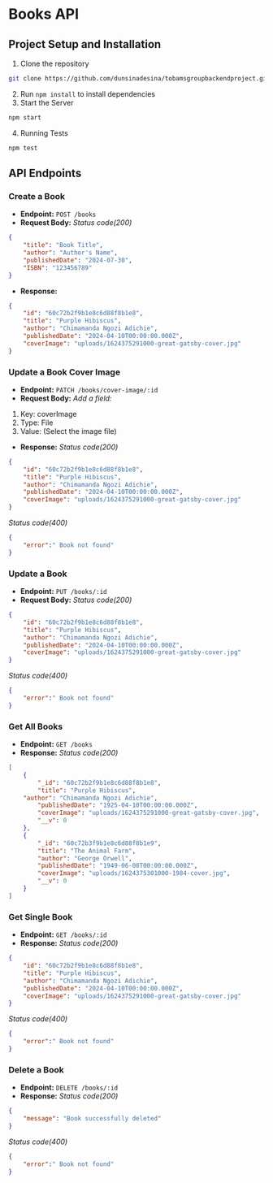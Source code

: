 # Books API

## Project Setup and Installation

1. Clone the repository
```sh
git clone https://github.com/dunsinadesina/tobamsgroupbackendproject.git
```
2. Run `npm install` to install dependencies
3. Start the Server
```sh
npm start
```
4. Running Tests
```sh
npm test
```

## API Endpoints

### Create a Book
- **Endpoint:** `POST /books`
- **Request Body:**
*Status code(200)*
```json
{
    "title": "Book Title",
    "author": "Author's Name",
    "publishedDate": "2024-07-30",
    "ISBN": "123456789"
}
```
- **Response:**
```json
{
    "id": "60c72b2f9b1e8c6d88f8b1e8",
    "title": "Purple Hibiscus",
    "author": "Chimamanda Ngozi Adichie",
    "publishedDate": "2024-04-10T00:00:00.000Z",
    "coverImage": "uploads/1624375291000-great-gatsby-cover.jpg"
}
```

### Update a Book Cover Image
- **Endpoint:** `PATCH /books/cover-image/:id`
- **Request Body:**
*Add a field:*
1. Key: coverImage
2. Type: File
3. Value: (Select the image file)

- **Response:**
*Status code(200)*
```json
{
    "id": "60c72b2f9b1e8c6d88f8b1e8",
    "title": "Purple Hibiscus",
    "author": "Chimamanda Ngozi Adichie",
    "publishedDate": "2024-04-10T00:00:00.000Z",
    "coverImage": "uploads/1624375291000-great-gatsby-cover.jpg"
}
```
*Status code(400)*
```json
{
    "error":" Book not found"
}
```

### Update a Book
- **Endpoint:** `PUT /books/:id`
- **Request Body:**
*Status code(200)*
```json
{
    "id": "60c72b2f9b1e8c6d88f8b1e8",
    "title": "Purple Hibiscus",
    "author": "Chimamanda Ngozi Adichie",
    "publishedDate": "2024-04-10T00:00:00.000Z",
    "coverImage": "uploads/1624375291000-great-gatsby-cover.jpg"
}
```
*Status code(400)*
```json
{
    "error":" Book not found"
}
```

### Get All Books
- **Endpoint:** `GET /books`
- **Response:**
*Status code(200)*
```json
[
    {
        "_id": "60c72b2f9b1e8c6d88f8b1e8",
        "title": "Purple Hibiscus",
    "author": "Chimamanda Ngozi Adichie",
        "publishedDate": "1925-04-10T00:00:00.000Z",
        "coverImage": "uploads/1624375291000-great-gatsby-cover.jpg",
        "__v": 0
    },
    {
        "_id": "60c72b3f9b1e8c6d88f8b1e9",
        "title": "The Animal Farm",
        "author": "George Orwell",
        "publishedDate": "1949-06-08T00:00:00.000Z",
        "coverImage": "uploads/1624375301000-1984-cover.jpg",
        "__v": 0
    }
]
```

### Get Single Book
- **Endpoint:** `GET /books/:id`
- **Response:**
*Status code(200)*
```json
{
    "id": "60c72b2f9b1e8c6d88f8b1e8",
    "title": "Purple Hibiscus",
    "author": "Chimamanda Ngozi Adichie",
    "publishedDate": "2024-04-10T00:00:00.000Z",
    "coverImage": "uploads/1624375291000-great-gatsby-cover.jpg"
}
```
*Status code(400)*
```json
{
    "error":" Book not found"
}
```

### Delete a Book
- **Endpoint:** `DELETE /books/:id`
- **Response:**
*Status code(200)*
```json
{
    "message": "Book successfully deleted"
}
```
*Status code(400)*
```json
{
    "error":" Book not found"
}
```